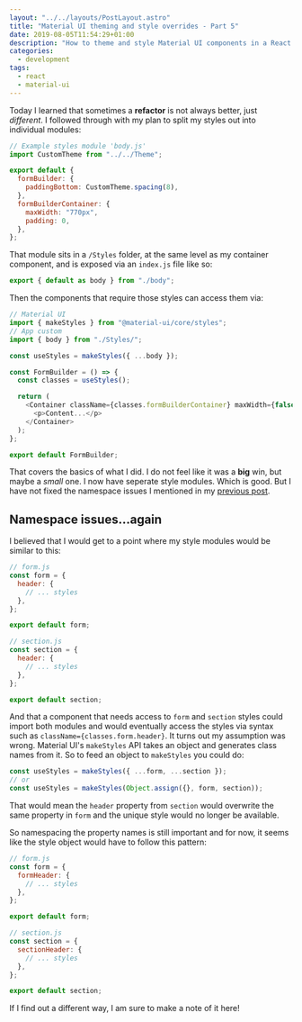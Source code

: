 ```yaml
---
layout: "../../layouts/PostLayout.astro"
title: "Material UI theming and style overrides - Part 5"
date: 2019-08-05T11:54:29+01:00
description: "How to theme and style Material UI components in a React app - Part 5"
categories:
  - development
tags:
  - react
  - material-ui
---
```


Today I learned that sometimes a **refactor** is not always better, just _different_. I followed through with my plan to split my styles out into individual modules:

```javascript
// Example styles module 'body.js'
import CustomTheme from "../../Theme";

export default {
  formBuilder: {
    paddingBottom: CustomTheme.spacing(8),
  },
  formBuilderContainer: {
    maxWidth: "770px",
    padding: 0,
  },
};
```

That module sits in a `/Styles` folder, at the same level as my container component, and is exposed via an `index.js` file like so:

```javascript
export { default as body } from "./body";
```

<!--more-->

Then the components that require those styles can access them via:

```javascript
// Material UI
import { makeStyles } from "@material-ui/core/styles";
// App custom
import { body } from "./Styles/";

const useStyles = makeStyles({ ...body });

const FormBuilder = () => {
  const classes = useStyles();

  return (
    <Container className={classes.formBuilderContainer} maxWidth={false}>
      <p>Content...</p>
    </Container>
  );
};

export default FormBuilder;
```

That covers the basics of what I did. I do not feel like it was a **big** win, but maybe a _small_ one. I now have seperate style modules. Which is good. But I have not fixed the namespace issues I mentioned in my [previous post](https://til.neilmagee.com/post/material-ui-theming-and-style-overrides-pt4/#namespace-issues).

## Namespace issues&hellip;again

I believed that I would get to a point where my style modules would be similar to this:

```javascript
// form.js
const form = {
  header: {
    // ... styles
  },
};

export default form;
```

```javascript
// section.js
const section = {
  header: {
    // ... styles
  },
};

export default section;
```

And that a component that needs access to `form` and `section` styles could import both modules and would eventually access the styles via syntax such as `className={classes.form.header}`. It turns out my assumption was wrong. Material UI's `makeStyles` API takes an object and generates class names from it. So to feed an object to `makeStyles` you could do:

```javascript
const useStyles = makeStyles({ ...form, ...section });
// or
const useStyles = makeStyles(Object.assign({}, form, section));
```

That would mean the `header` property from `section` would overwrite the same property in `form` and the unique style would no longer be available.

So namespacing the property names is still important and for now, it seems like the style object would have to follow this pattern:

```javascript
// form.js
const form = {
  formHeader: {
    // ... styles
  },
};

export default form;
```

```javascript
// section.js
const section = {
  sectionHeader: {
    // ... styles
  },
};

export default section;
```

If I find out a different way, I am sure to make a note of it here!
